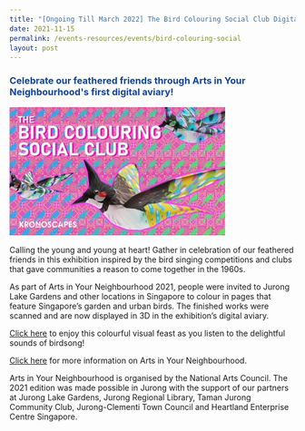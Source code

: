 ```yaml
---
title: "[Ongoing Till March 2022] The Bird Colouring Social Club Digital Aviary"
date: 2021-11-15
permalink: /events-resources/events/bird-colouring-social
layout: post
---
```

<h3 style="color:#124596; font-weight:bold;"><a style="color:#124596; text-decoration:none;" href="https://artsforall.gov.sg/events/ayn-nov-2021-the-bird-colouring-social-club.aspx">Celebrate our feathered friends through Arts in Your Neighbourhood's first digital aviary!</a></h3>

![Alt text for image on Isomer site](/images/Bird%20Colouring%20Social%20Club.jpg)

Calling the young and young at heart! Gather in celebration of our feathered friends in this exhibition inspired by the bird singing competitions and clubs that gave communities a reason to come together in the 1960s. 

As part of Arts in Your Neighbourhood 2021, people were invited to Jurong Lake Gardens and other locations in Singapore to colour in pages that feature Singapore’s garden and urban birds. The finished works were scanned and are now displayed in 3D in the exhibition’s digital aviary.

[Click here](https://ayn2021.kronoscapes.com/) to enjoy this colourful visual feast as you listen to the delightful sounds of birdsong!

[Click here](https://artsforall.gov.sg/initiatives/arts-in-your-neighbourhood.aspx) for more information on Arts in Your Neighbourhood. 

Arts in Your Neighbourhood is organised by the National Arts Council. The 2021 edition was made possible in Jurong with the support of our partners at Jurong Lake Gardens, Jurong Regional Library, Taman Jurong Community Club, Jurong-Clementi Town Council and Heartland Enterprise Centre Singapore.